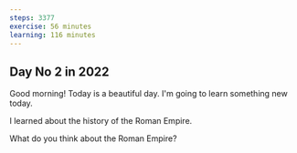 ```yaml
---
steps: 3377
exercise: 56 minutes
learning: 116 minutes
---
```

## Day No 2 in 2022
Good morning! Today is a beautiful day.
I'm going to learn something new today.

I learned about the history of the Roman Empire.

What do you think about the Roman Empire?
